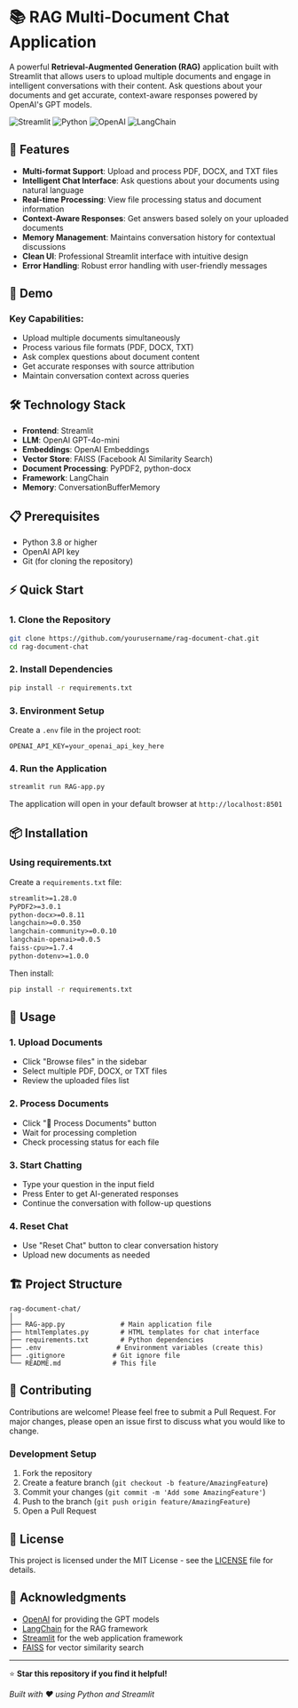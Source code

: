 # 📚 RAG Multi-Document Chat Application

A powerful **Retrieval-Augmented Generation (RAG)** application built with Streamlit that allows users to upload multiple documents and engage in intelligent conversations with their content. Ask questions about your documents and get accurate, context-aware responses powered by OpenAI's GPT models.

![Streamlit](https://img.shields.io/badge/Streamlit-FF4B4B?style=for-the-badge&logo=streamlit&logoColor=white)
![Python](https://img.shields.io/badge/Python-3776AB?style=for-the-badge&logo=python&logoColor=white)
![OpenAI](https://img.shields.io/badge/OpenAI-412991?style=for-the-badge&logo=openai&logoColor=white)
![LangChain](https://img.shields.io/badge/LangChain-121212?style=for-the-badge&logo=chainlink&logoColor=white)

## 🌟 Features

- **Multi-format Support**: Upload and process PDF, DOCX, and TXT files
- **Intelligent Chat Interface**: Ask questions about your documents using natural language
- **Real-time Processing**: View file processing status and document information
- **Context-Aware Responses**: Get answers based solely on your uploaded documents
- **Memory Management**: Maintains conversation history for contextual discussions
- **Clean UI**: Professional Streamlit interface with intuitive design
- **Error Handling**: Robust error handling with user-friendly messages

## 🚀 Demo

### Key Capabilities:
- Upload multiple documents simultaneously
- Process various file formats (PDF, DOCX, TXT)
- Ask complex questions about document content
- Get accurate responses with source attribution
- Maintain conversation context across queries

## 🛠️ Technology Stack

- **Frontend**: Streamlit
- **LLM**: OpenAI GPT-4o-mini
- **Embeddings**: OpenAI Embeddings
- **Vector Store**: FAISS (Facebook AI Similarity Search)
- **Document Processing**: PyPDF2, python-docx
- **Framework**: LangChain
- **Memory**: ConversationBufferMemory

## 📋 Prerequisites

- Python 3.8 or higher
- OpenAI API key
- Git (for cloning the repository)

## ⚡ Quick Start

### 1. Clone the Repository
```bash
git clone https://github.com/yourusername/rag-document-chat.git
cd rag-document-chat
```

### 2. Install Dependencies
```bash
pip install -r requirements.txt
```

### 3. Environment Setup
Create a `.env` file in the project root:
```env
OPENAI_API_KEY=your_openai_api_key_here
```

### 4. Run the Application
```bash
streamlit run RAG-app.py
```

The application will open in your default browser at `http://localhost:8501`

## 📦 Installation

### Using requirements.txt

Create a `requirements.txt` file:
```txt
streamlit>=1.28.0
PyPDF2>=3.0.1
python-docx>=0.8.11
langchain>=0.0.350
langchain-community>=0.0.10
langchain-openai>=0.0.5
faiss-cpu>=1.7.4
python-dotenv>=1.0.0
```

Then install:
```bash
pip install -r requirements.txt
```

## 🎯 Usage

### 1. **Upload Documents**
   - Click "Browse files" in the sidebar
   - Select multiple PDF, DOCX, or TXT files
   - Review the uploaded files list

### 2. **Process Documents**
   - Click "🔄 Process Documents" button
   - Wait for processing completion
   - Check processing status for each file

### 3. **Start Chatting**
   - Type your question in the input field
   - Press Enter to get AI-generated responses
   - Continue the conversation with follow-up questions

### 4. **Reset Chat**
   - Use "Reset Chat" button to clear conversation history
   - Upload new documents as needed

## 🏗️ Project Structure

```
rag-document-chat/
│
├── RAG-app.py              # Main application file
├── htmlTemplates.py        # HTML templates for chat interface
├── requirements.txt        # Python dependencies
├── .env                   # Environment variables (create this)
├── .gitignore            # Git ignore file
└── README.md             # This file
```

## 🤝 Contributing

Contributions are welcome! Please feel free to submit a Pull Request. For major changes, please open an issue first to discuss what you would like to change.

### Development Setup
1. Fork the repository
2. Create a feature branch (`git checkout -b feature/AmazingFeature`)
3. Commit your changes (`git commit -m 'Add some AmazingFeature'`)
4. Push to the branch (`git push origin feature/AmazingFeature`)
5. Open a Pull Request

## 📄 License

This project is licensed under the MIT License - see the [LICENSE](LICENSE) file for details.

## 🙏 Acknowledgments

- [OpenAI](https://openai.com/) for providing the GPT models
- [LangChain](https://python.langchain.com/) for the RAG framework
- [Streamlit](https://streamlit.io/) for the web application framework
- [FAISS](https://github.com/facebookresearch/faiss) for vector similarity search

---

⭐ **Star this repository if you find it helpful!**

*Built with ❤️ using Python and Streamlit*
